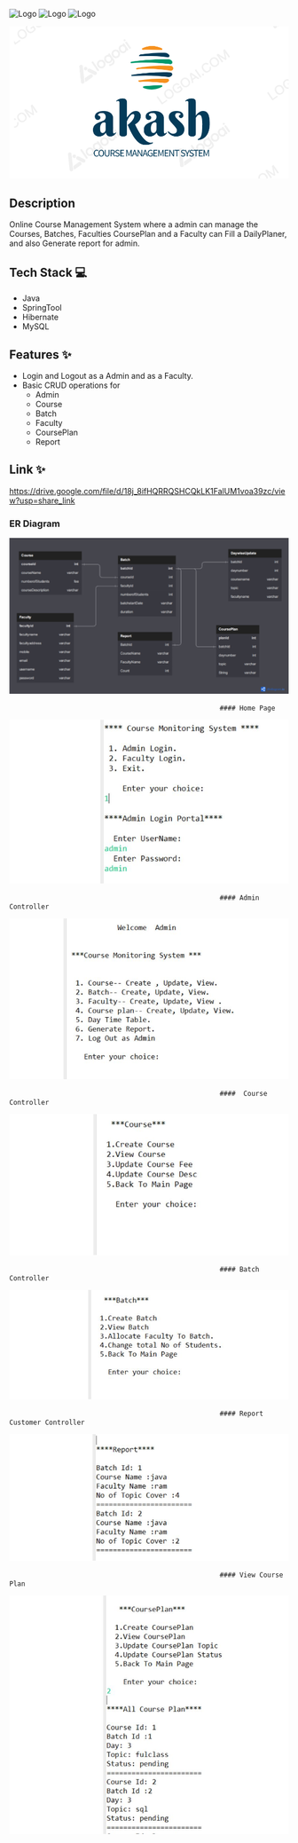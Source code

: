 
   ![Logo](https://img.shields.io/github/last-commit/Ajay470/puzzled-apparatus-1796)
   ![Logo](https://img.shields.io/github/languages/code-size/Ajay470/puzzled-apparatus-1796)
   ![Logo](https://img.shields.io/github/contributors/Ajay470/puzzled-apparatus-1796)
   
   ![Akash](https://github.com/Ajay470/puzzled-apparatus-1796/blob/main/sb201logo.PNG)

  
 ## Description
   Online Course Management System where a admin can manage the Courses, Batches, Faculties  CoursePlan 
   and a Faculty can Fill a DailyPlaner,  and also Generate report for admin.
   
 ## Tech Stack 💻
- Java
- SpringTool
- Hibernate
- MySQL

## Features ✨

* Login and Logout as a Admin and as a Faculty.
* Basic CRUD operations for 
  * Admin
  * Course
  * Batch
  * Faculty
  * CoursePlan
  * Report

## Link ✨
   https://drive.google.com/file/d/18j_8ifHQRRQSHCQkLK1FalUM1voa39zc/view?usp=share_link
   



### ER Diagram

![ERDiagram_page-0002](https://github.com/Ajay470/puzzled-apparatus-1796/blob/main/ERsb201.PNG)




                                                         #### Home Page 

<img src="https://github.com/Ajay470/puzzled-apparatus-1796/blob/main/Home%20Page.JPG" />


                                                         #### Admin  Controller 

<img src="https://github.com/Ajay470/puzzled-apparatus-1796/blob/main/Admin%20Function.JPG" />


                                                         ####  Course Controller 

<img src="https://github.com/Ajay470/puzzled-apparatus-1796/blob/main/Course.JPG" />


                                                         #### Batch  Controller 

<img src="https://github.com/Ajay470/puzzled-apparatus-1796/blob/main/Batch.JPG" />


                                                         #### Report Customer Controller 

<img src="https://github.com/Ajay470/puzzled-apparatus-1796/blob/main/Report.JPG" />


                                                         #### View Course Plan 

<img src="https://github.com/Ajay470/puzzled-apparatus-1796/blob/main/View%20CoursePlan.JPG" />






